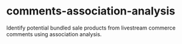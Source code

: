 # comments-association-analysis
Identify potential bundled sale products from livestream commerce comments using association analysis.
